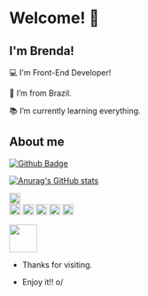 # Welcome! 👋 

 

## I'm Brenda!

 

:computer: I'm Front-End Developer!

:house_with_garden: I’m from Brazil.

:books: I’m currently learning everything.

## About me

[![Github Badge](https://img.shields.io/badge/-Github-000?style=flat-square&logo=Github&logoColor=white&link=https://github.com/baguiarol)](https://github.com/baguiarol)

[![Anurag's GitHub stats](https://github-readme-stats.vercel.app/api?username=baguiarol)](https://github.com/baguiarol/github-readme-stats)


<code><img height= "20" src= "https://img.shields.io/badge/C-00599C?style=for-the-badge&logo=c&logoColor=white"> </code>
<code><img height= "20" src= "https://img.shields.io/badge/Java-ED8B00?style=for-the-badge&logo=java&logoColor=white"></code>
<code><img height= "20" src= "https://img.shields.io/badge/Python-FFD43B?style=for-the-badge&logo=python&logoColor=blue"></code>
<code><img height= "20" src= "https://img.shields.io/badge/JavaScript-323330?style=for-the-badge&logo=javascript&logoColor=F7DF1E"></code>
<code><img height= "20" src= "https://img.shields.io/badge/CSS3-1572B6?style=for-the-badge&logo=css3&logoColor=white"></code>
<code><img height= "20" src= "https://img.shields.io/badge/HTML5-E34F26?style=for-the-badge&logo=html5&logoColor=white"></code>

<img src=https://github.com/TheDudeThatCode/TheDudeThatCode/blob/master/Assets/Super_Mario.gif width="50">

- Thanks for visiting.

- Enjoy it!! o/


